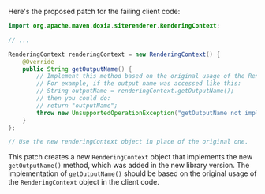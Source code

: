 Here's the proposed patch for the failing client code:
```java
import org.apache.maven.doxia.siterenderer.RenderingContext;

// ...

RenderingContext renderingContext = new RenderingContext() {
    @Override
    public String getOutputName() {
        // Implement this method based on the original usage of the RenderingContext object.
        // For example, if the output name was accessed like this:
        // String outputName = renderingContext.getOutputName();
        // then you could do:
        // return "outputName";
        throw new UnsupportedOperationException("getOutputName not implemented");
    }
};

// Use the new renderingContext object in place of the original one.
```
This patch creates a new `RenderingContext` object that implements the new `getOutputName()` method, which was added in the new library version. The implementation of `getOutputName()` should be based on the original usage of the `RenderingContext` object in the client code.